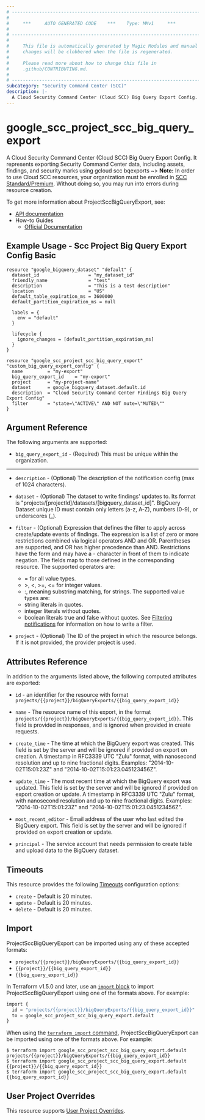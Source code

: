 ```yaml
---
# ----------------------------------------------------------------------------
#
#     ***     AUTO GENERATED CODE    ***    Type: MMv1     ***
#
# ----------------------------------------------------------------------------
#
#     This file is automatically generated by Magic Modules and manual
#     changes will be clobbered when the file is regenerated.
#
#     Please read more about how to change this file in
#     .github/CONTRIBUTING.md.
#
# ----------------------------------------------------------------------------
subcategory: "Security Command Center (SCC)"
description: |-
  A Cloud Security Command Center (Cloud SCC) Big Query Export Config.
---
```


# google_scc_project_scc_big_query_export

A Cloud Security Command Center (Cloud SCC) Big Query Export Config.
It represents exporting Security Command Center data, including assets, findings, and security marks
using gcloud scc bqexports
~> **Note:** In order to use Cloud SCC resources, your organization must be enrolled
in [SCC Standard/Premium](https://cloud.google.com/security-command-center/docs/quickstart-security-command-center).
Without doing so, you may run into errors during resource creation.


To get more information about ProjectSccBigQueryExport, see:

* [API documentation](https://cloud.google.com/security-command-center/docs/reference/rest/v1/projects.bigQueryExports)
* How-to Guides
    * [Official Documentation](https://cloud.google.com/security-command-center/docs/how-to-analyze-findings-in-big-query)

## Example Usage - Scc Project Big Query Export Config Basic


```hcl
resource "google_bigquery_dataset" "default" {
  dataset_id                  = "my_dataset_id"
  friendly_name               = "test"
  description                 = "This is a test description"
  location                    = "US"
  default_table_expiration_ms = 3600000
  default_partition_expiration_ms = null

  labels = {
    env = "default"
  }

  lifecycle {
    ignore_changes = [default_partition_expiration_ms]
  }
}

resource "google_scc_project_scc_big_query_export" "custom_big_query_export_config" {
  name         = "my-export"
  big_query_export_id    = "my-export"
  project      = "my-project-name"
  dataset      = google_bigquery_dataset.default.id
  description  = "Cloud Security Command Center Findings Big Query Export Config"
  filter       = "state=\"ACTIVE\" AND NOT mute=\"MUTED\""
}
```

## Argument Reference

The following arguments are supported:


* `big_query_export_id` -
  (Required)
  This must be unique within the organization.


- - -


* `description` -
  (Optional)
  The description of the notification config (max of 1024 characters).

* `dataset` -
  (Optional)
  The dataset to write findings' updates to.
  Its format is "projects/[projectId]/datasets/[bigquery_dataset_id]".
  BigQuery Dataset unique ID must contain only letters (a-z, A-Z), numbers (0-9), or underscores (_).

* `filter` -
  (Optional)
  Expression that defines the filter to apply across create/update
  events of findings. The
  expression is a list of zero or more restrictions combined via
  logical operators AND and OR. Parentheses are supported, and OR
  has higher precedence than AND.
  Restrictions have the form <field> <operator> <value> and may have
  a - character in front of them to indicate negation. The fields
  map to those defined in the corresponding resource.
  The supported operators are:
  * = for all value types.
  * \>, <, >=, <= for integer values.
  * :, meaning substring matching, for strings.
  The supported value types are:
  * string literals in quotes.
  * integer literals without quotes.
  * boolean literals true and false without quotes.
  See
  [Filtering notifications](https://cloud.google.com/security-command-center/docs/how-to-api-filter-notifications)
  for information on how to write a filter.

* `project` - (Optional) The ID of the project in which the resource belongs.
    If it is not provided, the provider project is used.



## Attributes Reference

In addition to the arguments listed above, the following computed attributes are exported:

* `id` - an identifier for the resource with format `projects/{{project}}/bigQueryExports/{{big_query_export_id}}`

* `name` -
  The resource name of this export, in the format
  `projects/{{project}}/bigQueryExports/{{big_query_export_id}}`.
  This field is provided in responses, and is ignored when provided in create requests.

* `create_time` -
  The time at which the BigQuery export was created. This field is set by the server and will be ignored if provided on export on creation.
  A timestamp in RFC3339 UTC "Zulu" format, with nanosecond resolution and up to nine fractional digits.
  Examples: "2014-10-02T15:01:23Z" and "2014-10-02T15:01:23.045123456Z".

* `update_time` -
  The most recent time at which the BigQuery export was updated. This field is set by the server and will be ignored if provided on export creation or update.
  A timestamp in RFC3339 UTC "Zulu" format, with nanosecond resolution and up to nine fractional digits.
  Examples: "2014-10-02T15:01:23Z" and "2014-10-02T15:01:23.045123456Z".

* `most_recent_editor` -
  Email address of the user who last edited the BigQuery export.
  This field is set by the server and will be ignored if provided on export creation or update.

* `principal` -
  The service account that needs permission to create table and upload data to the BigQuery dataset.


## Timeouts

This resource provides the following
[Timeouts](https://developer.hashicorp.com/terraform/plugin/sdkv2/resources/retries-and-customizable-timeouts) configuration options:

- `create` - Default is 20 minutes.
- `update` - Default is 20 minutes.
- `delete` - Default is 20 minutes.

## Import


ProjectSccBigQueryExport can be imported using any of these accepted formats:

* `projects/{{project}}/bigQueryExports/{{big_query_export_id}}`
* `{{project}}/{{big_query_export_id}}`
* `{{big_query_export_id}}`


In Terraform v1.5.0 and later, use an [`import` block](https://developer.hashicorp.com/terraform/language/import) to import ProjectSccBigQueryExport using one of the formats above. For example:

```tf
import {
  id = "projects/{{project}}/bigQueryExports/{{big_query_export_id}}"
  to = google_scc_project_scc_big_query_export.default
}
```

When using the [`terraform import` command](https://developer.hashicorp.com/terraform/cli/commands/import), ProjectSccBigQueryExport can be imported using one of the formats above. For example:

```
$ terraform import google_scc_project_scc_big_query_export.default projects/{{project}}/bigQueryExports/{{big_query_export_id}}
$ terraform import google_scc_project_scc_big_query_export.default {{project}}/{{big_query_export_id}}
$ terraform import google_scc_project_scc_big_query_export.default {{big_query_export_id}}
```

## User Project Overrides

This resource supports [User Project Overrides](https://registry.terraform.io/providers/hashicorp/google/latest/docs/guides/provider_reference#user_project_override).
